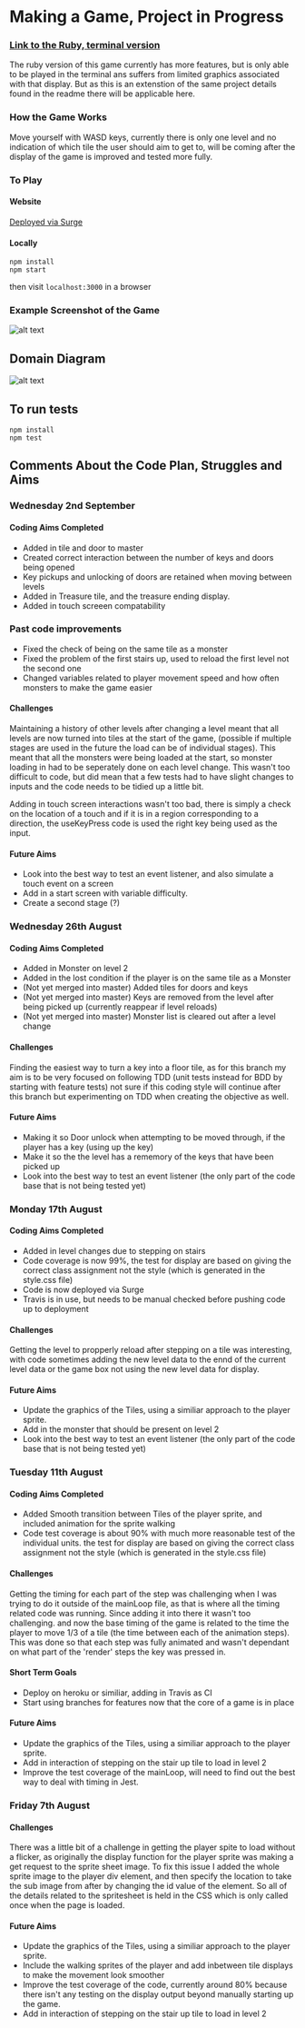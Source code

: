 # Making a Game, Project in Progress

### [Link to the Ruby, terminal version](https://github.com/RaeRachael/exploration_game)

The ruby version of this game currently has more features, but is only able to be played in the terminal ans suffers from limited graphics associated with that display. But as this is an extenstion of the same project details found in the readme there will be applicable here. 

### How the Game Works

Move yourself with WASD keys, currently there is only one level and no indication of which tile the user should aim to get to, will be coming after the display of the game is improved and tested more fully.

### To Play

#### Website
[Deployed via Surge](http://exploration-game.surge.sh/)

#### Locally
```shell
npm install
npm start
```
then visit ```localhost:3000``` in a browser

### Example Screenshot of the Game

![alt text](https://github.com/RaeRachael/JS_exploration_game/blob/master/screenshot.png)

## Domain Diagram
![alt text](https://github.com/RaeRachael/JS_exploration_game/blob/master/domainDiagram.png)

## To run tests
```shell
npm install
npm test
```

## Comments About the Code Plan, Struggles and Aims

### Wednesday 2nd September

#### Coding Aims Completed
* Added in tile and door to master
* Created correct interaction between the number of keys and doors being opened
* Key pickups and unlocking of doors are retained when moving between levels
* Added in Treasure tile, and the treasure ending display.
* Added in touch screeen compatability

### Past code improvements 
* Fixed the check of being on the same tile as a monster
* Fixed the problem of the first stairs up, used to reload the first level not the second one
* Changed variables related to player movement speed and how often monsters to make the game easier

#### Challenges
Maintaining a history of other levels after changing a level meant that all levels are now turned into tiles at the start of the game, (possible if multiple stages are used in the future the load can be of individual stages). This meant that all the monsters were being loaded at the start, so monster loading in had to be seperately done on each level change. This wasn't too difficult to code, but did mean that a few tests had to have slight changes to inputs and the code needs to be tidied up a little bit.

Adding in touch screen interactions wasn't too bad, there is simply a check on the location of a touch and if it is in a region corresponding to a direction, the useKeyPress code is used the right key being used as the input.

#### Future Aims
* Look into the best way to test an event listener, and also simulate a touch event on a screen
* Add in a start screen with variable difficulty.
* Create a second stage (?)

### Wednesday 26th August

#### Coding Aims Completed
* Added in Monster on level 2
* Added in the lost condition if the player is on the same tile as a Monster
* (Not yet merged into master) Added tiles for doors and keys
* (Not yet merged into master) Keys are removed from the level after being picked up (currently reappear if level reloads)
* (Not yet merged into master) Monster list is cleared out after a level change

#### Challenges
Finding the easiest way to turn a key into a floor tile, as for this branch my aim is to be very focused on following TDD (unit tests instead for BDD by starting with feature tests) not sure if this coding style will continue after this branch but experimenting on TDD when creating the objective as well. 

#### Future Aims
* Making it so Door unlock when attempting to be moved through, if the player has a key (using up the key)
* Make it so the the level has a rememory of the keys that have been picked up
* Look into the best way to test an event listener (the only part of the code base that is not being tested yet)

### Monday 17th August

#### Coding Aims Completed
* Added in level changes due to stepping on stairs
* Code coverage is now 99%, the test for display are based on giving the correct class assignment not the style (which is generated in the style.css file)
* Code is now deployed via Surge
* Travis is in use, but needs to be manual checked before pushing code up to deployment

#### Challenges
Getting the level to propperly reload after stepping on a tile was interesting, with code sometimes adding the new level data to the ennd of the current level data or the game box not using the new level data for display.

#### Future Aims
* Update the graphics of the Tiles, using a similiar approach to the player sprite.
* Add in the monster that should be present on level 2
* Look into the best way to test an event listener (the only part of the code base that is not being tested yet)

### Tuesday 11th August

#### Coding Aims Completed
* Added Smooth transition between Tiles of the player sprite, and included animation for the sprite walking
* Code test coverage is about 90% with much more reasonable test of the individual units. the test for display are based on giving the correct class assignment not the style (which is generated in the style.css file)

#### Challenges
Getting the timing for each part of the step was challenging when I was trying to do it outside of the mainLoop file, as that is where all the timing related code was running. Since adding it into there it wasn't too challenging. and now the base timing of the game is related to the time the player to move 1/3 of a tile (the time between each of the animation steps). This was done so that each step was fully animated and wasn't dependant on what part of the 'render' steps the key was pressed in.

#### Short Term Goals
* Deploy on heroku or similiar, adding in Travis as CI
* Start using branches for features now that the core of a game is in place

#### Future Aims
* Update the graphics of the Tiles, using a similiar approach to the player sprite.
* Add in interaction of stepping on the stair up tile to load in level 2
* Improve the test coverage of the mainLoop, will need to find out the best way to deal with timing in Jest. 

### Friday 7th August

#### Challenges
There was a little bit of a challenge in getting the player spite to load without a flicker, as originally the display function for the player sprite was making a get request to the sprite sheet image. To fix this issue I added the whole sprite image to the player div element, and then specify the location to take the sub image from after by changing the id value of the element. So all of the details related to the spritesheet is held in the CSS which is only called once when the page is loaded. 

#### Future Aims
* Update the graphics of the Tiles, using a similiar approach to the player sprite.
* Include the walking sprites of the player and add inbetween tile displays to make the movement look smoother
* Improve the test coverage of the code, currently around 80% because there isn't any testing on the display output beyond manually starting up the game. 
* Add in interaction of stepping on the stair up tile to load in level 2

